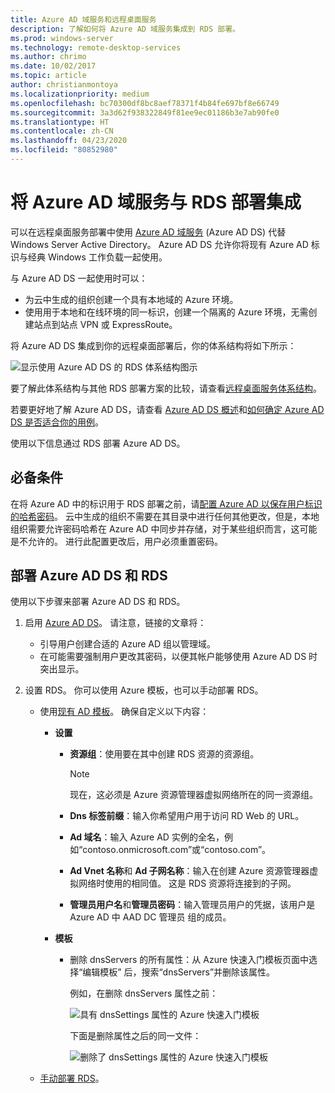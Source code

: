 ```yaml
---
title: Azure AD 域服务和远程桌面服务
description: 了解如何将 Azure AD 域服务集成到 RDS 部署。
ms.prod: windows-server
ms.technology: remote-desktop-services
ms.author: chrimo
ms.date: 10/02/2017
ms.topic: article
author: christianmontoya
ms.localizationpriority: medium
ms.openlocfilehash: bc70300df8bc8aef78371f4b84fe697bf8e66749
ms.sourcegitcommit: 3a3d62f938322849f81ee9ec01186b3e7ab90fe0
ms.translationtype: HT
ms.contentlocale: zh-CN
ms.lasthandoff: 04/23/2020
ms.locfileid: "80852980"
---
```

# <a name="integrate-azure-ad-domain-services-with-your-rds-deployment"></a>将 Azure AD 域服务与 RDS 部署集成

可以在远程桌面服务部署中使用 [Azure AD 域服务](/azure/active-directory-domain-services/active-directory-ds-overview) (Azure AD DS) 代替 Windows Server Active Directory。 Azure AD DS 允许你将现有 Azure AD 标识与经典 Windows 工作负载一起使用。

与 Azure AD DS 一起使用时可以： 
- 为云中生成的组织创建一个具有本地域的 Azure 环境。 
- 使用用于本地和在线环境的同一标识，创建一个隔离的 Azure 环境，无需创建站点到站点 VPN 或 ExpressRoute。 

将 Azure AD DS 集成到你的远程桌面部署后，你的体系结构将如下所示：

![显示使用 Azure AD DS 的 RDS 体系结构图示](media/aadds-rds.png)

要了解此体系结构与其他 RDS 部署方案的比较，请查看[远程桌面服务体系结构](desktop-hosting-logical-architecture.md)。

若要更好地了解 Azure AD DS，请查看 [Azure AD DS 概述](/azure/active-directory-domain-services/active-directory-ds-overview)和[如何确定 Azure AD DS 是否适合你的用例](/azure/active-directory-domain-services/active-directory-ds-comparison)。

使用以下信息通过 RDS 部署 Azure AD DS。

## <a name="prerequisites"></a>必备条件

在将 Azure AD 中的标识用于 RDS 部署之前，请[配置 Azure AD 以保存用户标识的哈希密码](/azure/active-directory-domain-services/active-directory-ds-getting-started-password-sync)。 云中生成的组织不需要在其目录中进行任何其他更改，但是，本地组织需要允许密码哈希在 Azure AD 中同步并存储，对于某些组织而言，这可能是不允许的。 进行此配置更改后，用户必须重置密码。

## <a name="deploy-azure-ad-ds-and-rds"></a>部署 Azure AD DS 和 RDS 
使用以下步骤来部署 Azure AD DS 和 RDS。

1. 启用 [Azure AD DS](/azure/active-directory-domain-services/active-directory-ds-getting-started)。 请注意，链接的文章将：
   - 引导用户创建合适的 Azure AD 组以管理域。
   - 在可能需要强制用户更改其密码，以便其帐户能够使用 Azure AD DS 时突出显示。
   
2. 设置 RDS。 你可以使用 Azure 模板，也可以手动部署 RDS。
   - 使用[现有 AD 模板](https://azure.microsoft.com/resources/templates/rds-deployment-existing-ad/)。 确保自定义以下内容：
   
     - **设置**
       - **资源组**：使用要在其中创建 RDS 资源的资源组。
         > [!NOTE] 
         > 现在，这必须是 Azure 资源管理器虚拟网络所在的同一资源组。

       - **Dns 标签前缀**：输入你希望用户用于访问 RD Web 的 URL。
       - **Ad 域名**：输入 Azure AD 实例的全名，例如“contoso.onmicrosoft.com”或“contoso.com”。
       - **Ad Vnet 名称**和 **Ad 子网名称**：输入在创建 Azure 资源管理器虚拟网络时使用的相同值。 这是 RDS 资源将连接到的子网。
       - **管理员用户名**和**管理员密码**：输入管理员用户的凭据，该用户是 Azure AD 中 AAD DC 管理员  组的成员。
   
     - **模板**
        - 删除 dnsServers  的所有属性：从 Azure 快速入门模板页面中选择“编辑模板”  后，搜索“dnsServers”并删除该属性。 

           例如，在删除 dnsServers  属性之前：
      
           ![具有 dnsSettings 属性的 Azure 快速入门模板](media/rds-remove-dnssettings-before.png)

           下面是删除属性之后的同一文件：

           ![删除了 dnsSettings 属性的 Azure 快速入门模板](media/rds-remove-dnssettings-after.png)
   
   - [手动部署 RDS](rds-deploy-infrastructure.md)。 

